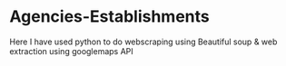 # Agencies-Establishments
Here I have used python to do webscraping using Beautiful soup &amp; web extraction using googlemaps API
